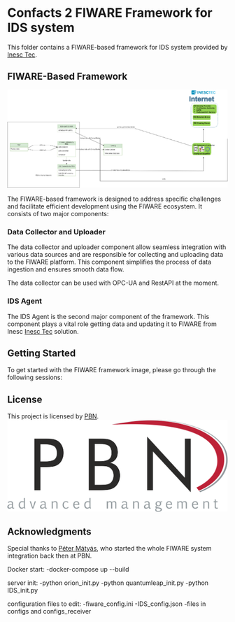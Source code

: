 # Confacts 2 FIWARE Framework for IDS system

This folder contains a FIWARE-based framework for IDS system provided by [Inesc Tec](https://gitlab.inesctec.pt/ids/dataspace-4confacts).

## FIWARE-Based Framework
![FIWARE Framework](../../images/FIWARE_FRAMEWORK.png)

The FIWARE-based framework is designed to address specific challenges and facilitate efficient development using the FIWARE ecosystem. It consists of two major components:

### Data Collector and Uploader

The data collector and uploader component allow seamless integration with various data sources and are responsible for collecting and uploading data to the FIWARE platform. This component simplifies the process of data ingestion and ensures smooth data flow.

The data collector can be used with OPC-UA and RestAPI at the moment.

### IDS Agent

The IDS Agent is the second major component of the framework. This component plays a vital role getting data and updating it to FIWARE from Inesc [Inesc Tec](https://gitlab.inesctec.pt/ids/dataspace-4confacts) solution.

## Getting Started

To get started with the FIWARE framework image, please go through the following sessions:

## License

This project is licensed by [PBN](https://www.pbn.hu/).
![PBN](../../images/PBN_logo_transparent.png)
## Acknowledgments

Special thanks to [Péter Mátyás](https://www.linkedin.com/in/p%C3%A9ter-m%C3%A1ty%C3%A1s-a86aa4130), who started the whole FIWARE system integration back then at PBN.



Docker start:
-docker-compose up --build




server init:
-python orion_init.py
-python quantumleap_init.py
-python IDS_init.py

configuration files to edit:
-fiware_config.ini
-IDS_config.json
-files in configs and configs_receiver
